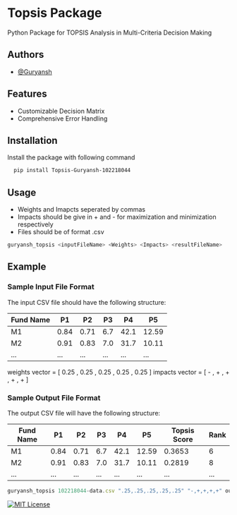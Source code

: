 
# Topsis Package

Python Package for TOPSIS Analysis in Multi-Criteria Decision Making


## Authors

- [@Guryansh](https://www.github.com/Guryansh)


## Features

- Customizable Decision Matrix
- Comprehensive Error Handling


## Installation

Install the package with following command

```bash
  pip install Topsis-Guryansh-102218044
```
    
## Usage
- Weights and Imapcts seperated by commas
- Impacts should be give in + and - for maximization and minimization respectively
- Files should be of format .csv
```bash
guryansh_topsis <inputFileName> <Weights> <Impacts> <resultFileName>
```

## Example

### Sample Input File Format
The input CSV file should have the following structure:

| Fund Name | P1  | P2  | P3  | P4  | P5  |
|-----------|-----|-----|-----|-----|-----|
| M1        | 0.84| 0.71| 6.7 | 42.1| 12.59|
| M2        | 0.91| 0.83| 7.0 | 31.7| 10.11|
| ...       | ... | ... | ... | ... | ... |

weights vector = [ 0.25 , 0.25 , 0.25 , 0.25 , 0.25 ]
impacts vector = [ - , + , + , + , + ]

### Sample Output File Format

The output CSV file will have the following structure:

| Fund Name | P1  | P2  | P3  | P4  | P5  | Topsis Score | Rank |
|-----------|-----|-----|-----|-----|-----|--------------|------|
| M1        | 0.84| 0.71| 6.7 | 42.1| 12.59| 0.3653       | 6    |
| M2        | 0.91| 0.83| 7.0 | 31.7| 10.11| 0.2819       | 8    |
| ...       | ... | ... | ... | ... | ...  | ...          | ...  |

```javascript
guryansh_topsis 102218044-data.csv ".25,.25,.25,.25,.25" "-,+,+,+,+" output.csv

```



[![MIT License](https://img.shields.io/badge/License-MIT-green.svg)](https://choosealicense.com/licenses/mit/)


